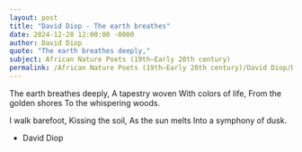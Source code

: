 ```yaml
---
layout: post
title: "David Diop - The earth breathes"
date: 2024-12-28 12:00:00 -0000
author: David Diop
quote: "The earth breathes deeply,"
subject: African Nature Poets (19th–Early 20th century)
permalink: /African Nature Poets (19th–Early 20th century)/David Diop/David Diop - The earth breathes
---
```


The earth breathes deeply,
A tapestry woven
With colors of life,
From the golden shores
To the whispering woods.

I walk barefoot,
Kissing the soil,
As the sun melts
Into a symphony of dusk.

- David Diop
